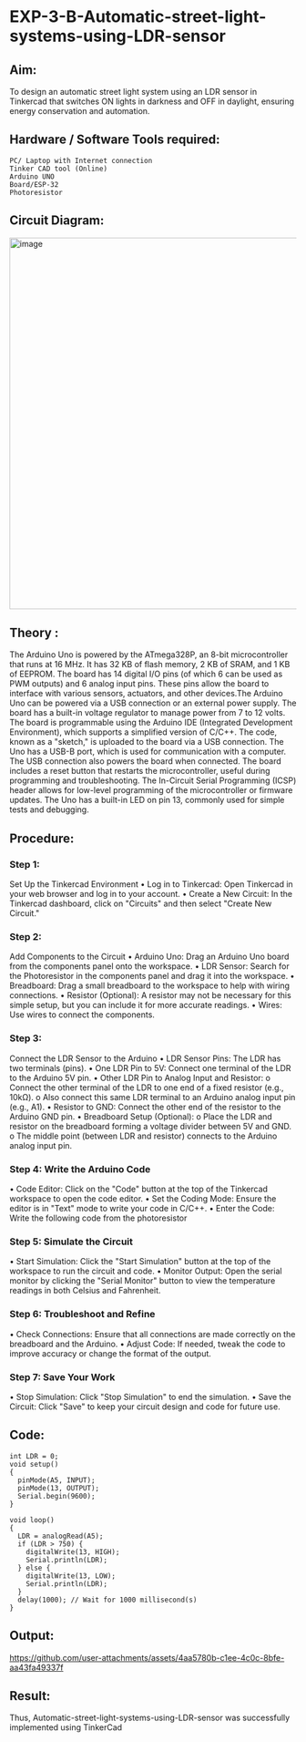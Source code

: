 # EXP-3-B-Automatic-street-light-systems-using-LDR-sensor

## Aim: 
To design an automatic street light system using an LDR sensor in Tinkercad that switches ON lights in darkness and OFF in daylight, ensuring energy conservation and automation.

## Hardware / Software Tools required:

	PC/ Laptop with Internet connection
	Tinker CAD tool (Online)
	Arduino UNO 
	Board/ESP-32
	Photoresistor
  
## Circuit Diagram:
<img width="994" height="652" alt="image" src="https://github.com/user-attachments/assets/21da1b42-a6d7-47bc-bfac-6462ed04643c" />

## Theory :

 The Arduino Uno is powered by the ATmega328P, an 8-bit microcontroller that runs at 16 MHz. It has 32 KB of flash memory, 2 KB of SRAM, and 1 KB of EEPROM. The board has 14 digital I/O pins (of which 6 can be used as PWM outputs) and 6 analog input pins. These pins allow the board to interface with various sensors, actuators, and other devices.The Arduino Uno can be powered via a USB connection or an external power supply. The board has a built-in voltage regulator to manage power from 7 to 12 volts.
The board is programmable using the Arduino IDE (Integrated Development Environment), which supports a simplified version of C/C++. The code, known as a "sketch," is uploaded to the board via a USB connection. The Uno has a USB-B port, which is used for communication with a computer. The USB connection also powers the board when connected. The board includes a reset button that restarts the microcontroller, useful during programming and troubleshooting. The In-Circuit Serial Programming (ICSP) header allows for low-level programming of the microcontroller or firmware updates. The Uno has a built-in LED on pin 13, commonly used for simple tests and debugging.

## Procedure:

### Step 1: 
Set Up the Tinkercad Environment
•	Log in to Tinkercad: Open Tinkercad in your web browser and log in to your account.
•	Create a New Circuit: In the Tinkercad dashboard, click on "Circuits" and then select "Create New Circuit."
### Step 2: 

Add Components to the Circuit
•	Arduino Uno: Drag an Arduino Uno board from the components panel onto the workspace.
•	LDR Sensor: Search for the Photoresistor in the components panel and drag it into the workspace.
•	Breadboard: Drag a small breadboard to the workspace to help with wiring connections.
•	Resistor (Optional): A resistor may not be necessary for this simple setup, but you can include it for more accurate readings.
•	Wires: Use wires to connect the components.

### Step 3: 
Connect the LDR Sensor to the Arduino
•	LDR Sensor Pins: The LDR has two terminals (pins).
•	One LDR Pin to 5V: Connect one terminal of the LDR to the Arduino 5V pin.
•	Other LDR Pin to Analog Input and Resistor:
o	Connect the other terminal of the LDR to one end of a fixed resistor (e.g., 10kΩ).
o	Also connect this same LDR terminal to an Arduino analog input pin (e.g., A1).
•	Resistor to GND: Connect the other end of the resistor to the Arduino GND pin.
•	Breadboard Setup (Optional):
o	Place the LDR and resistor on the breadboard forming a voltage divider between 5V and GND.
o	The middle point (between LDR and resistor) connects to the Arduino analog input pin.

### Step 4: Write the Arduino Code

•	Code Editor: Click on the "Code" button at the top of the Tinkercad workspace to open the code editor.
•	Set the Coding Mode: Ensure the editor is in "Text" mode to write your code in C/C++.
•	Enter the Code: Write the following code from the photoresistor

### Step 5: Simulate the Circuit

•	Start Simulation: Click the "Start Simulation" button at the top of the workspace to run the circuit and code.
•	Monitor Output: Open the serial monitor by clicking the "Serial Monitor" button to view the temperature readings in both Celsius and Fahrenheit.

### Step 6: Troubleshoot and Refine
•	Check Connections: Ensure that all connections are made correctly on the breadboard and the Arduino.
•	Adjust Code: If needed, tweak the code to improve accuracy or change the format of the output.

### Step 7: Save Your Work
•	Stop Simulation: Click "Stop Simulation" to end the simulation.
•	Save the Circuit: Click "Save" to keep your circuit design and code for future use.

## Code:
```
int LDR = 0;
void setup()
{
  pinMode(A5, INPUT);
  pinMode(13, OUTPUT);
  Serial.begin(9600);
}

void loop()
{
  LDR = analogRead(A5);
  if (LDR > 750) {
    digitalWrite(13, HIGH);
    Serial.println(LDR);
  } else {
    digitalWrite(13, LOW);
    Serial.println(LDR);
  }
  delay(1000); // Wait for 1000 millisecond(s)
}
```
## Output:
https://github.com/user-attachments/assets/4aa5780b-c1ee-4c0c-8bfe-aa43fa49337f

## Result:
Thus, Automatic-street-light-systems-using-LDR-sensor was successfully implemented using TinkerCad
